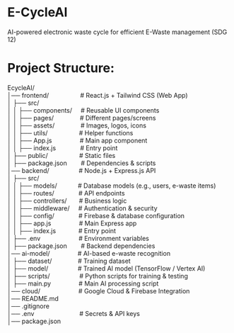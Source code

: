 # E-CycleAI
AI-powered electronic waste cycle for efficient E-Waste management (SDG 12)  

# Project Structure:  

EcycleAI/  
│── frontend/ &nbsp;&nbsp;&nbsp;&nbsp;&nbsp;&nbsp;&nbsp;&nbsp;&nbsp;&nbsp;&nbsp;&nbsp;&nbsp;&nbsp;&nbsp;&nbsp; # React.js + Tailwind CSS (Web App)  
│   ├── src/  
│   │   ├── components/ &nbsp;&nbsp;&nbsp; # Reusable UI components  
│   │   ├── pages/ &nbsp;&nbsp;&nbsp;&nbsp;&nbsp;&nbsp;&nbsp;&nbsp;&nbsp;&nbsp;&nbsp;&nbsp;&nbsp; # Different pages/screens  
│   │   ├── assets/ &nbsp;&nbsp;&nbsp;&nbsp;&nbsp;&nbsp;&nbsp;&nbsp;&nbsp;&nbsp;&nbsp;&nbsp;&nbsp; # Images, logos, icons  
│   │   ├── utils/ &nbsp;&nbsp;&nbsp;&nbsp;&nbsp;&nbsp;&nbsp;&nbsp;&nbsp;&nbsp;&nbsp;&nbsp;&nbsp;&nbsp;&nbsp;&nbsp; # Helper functions  
│   │   ├── App.js &nbsp;&nbsp;&nbsp;&nbsp;&nbsp;&nbsp;&nbsp;&nbsp;&nbsp;&nbsp;&nbsp;&nbsp;&nbsp;&nbsp; # Main app component  
│   │   ├── index.js &nbsp;&nbsp;&nbsp;&nbsp;&nbsp;&nbsp;&nbsp;&nbsp;&nbsp;&nbsp;&nbsp;&nbsp; # Entry point  
│   ├── public/ &nbsp;&nbsp;&nbsp;&nbsp;&nbsp;&nbsp;&nbsp;&nbsp;&nbsp;&nbsp;&nbsp;&nbsp;&nbsp;&nbsp;&nbsp;&nbsp; # Static files  
│   ├── package.json &nbsp;&nbsp;&nbsp;&nbsp;&nbsp;&nbsp; # Dependencies & scripts  
│── backend/ &nbsp;&nbsp;&nbsp;&nbsp;&nbsp;&nbsp;&nbsp;&nbsp;&nbsp;&nbsp;&nbsp;&nbsp;&nbsp;&nbsp;&nbsp; # Node.js + Express.js API  
│   ├── src/  
│   │   ├── models/ &nbsp;&nbsp;&nbsp;&nbsp;&nbsp;&nbsp;&nbsp;&nbsp;&nbsp;&nbsp; # Database models (e.g., users, e-waste items)  
│   │   ├── routes/ &nbsp;&nbsp;&nbsp;&nbsp;&nbsp;&nbsp;&nbsp;&nbsp;&nbsp;&nbsp;&nbsp;&nbsp; # API endpoints  
│   │   ├── controllers/ &nbsp;&nbsp;&nbsp;&nbsp;&nbsp; # Business logic  
│   │   ├── middleware/ &nbsp;&nbsp;&nbsp; # Authentication & security  
│   │   ├── config/ &nbsp;&nbsp;&nbsp;&nbsp;&nbsp;&nbsp;&nbsp;&nbsp;&nbsp;&nbsp;&nbsp;&nbsp; # Firebase & database configuration  
│   │   ├── app.js &nbsp;&nbsp;&nbsp;&nbsp;&nbsp;&nbsp;&nbsp;&nbsp;&nbsp;&nbsp;&nbsp;&nbsp;&nbsp;&nbsp; # Main Express app  
│   │   ├── index.js &nbsp;&nbsp;&nbsp;&nbsp;&nbsp;&nbsp;&nbsp;&nbsp;&nbsp;&nbsp;&nbsp; # Entry point  
│   ├── .env &nbsp;&nbsp;&nbsp;&nbsp;&nbsp;&nbsp;&nbsp;&nbsp;&nbsp;&nbsp;&nbsp;&nbsp;&nbsp;&nbsp;&nbsp;&nbsp;&nbsp;&nbsp;&nbsp;&nbsp; # Environment variables  
│   ├── package.json &nbsp;&nbsp;&nbsp;&nbsp;&nbsp;&nbsp; # Backend dependencies  
│── ai-model/ &nbsp;&nbsp;&nbsp;&nbsp;&nbsp;&nbsp;&nbsp;&nbsp;&nbsp;&nbsp;&nbsp;&nbsp;&nbsp;&nbsp; # AI-based e-waste recognition  
│   ├── dataset/ &nbsp;&nbsp;&nbsp;&nbsp;&nbsp;&nbsp;&nbsp;&nbsp;&nbsp;&nbsp;&nbsp;&nbsp;&nbsp; # Training dataset  
│   ├── model/ &nbsp;&nbsp;&nbsp;&nbsp;&nbsp;&nbsp;&nbsp;&nbsp;&nbsp;&nbsp;&nbsp;&nbsp;&nbsp;&nbsp;&nbsp; # Trained AI model (TensorFlow / Vertex AI)  
│   ├── scripts/ &nbsp;&nbsp;&nbsp;&nbsp;&nbsp;&nbsp;&nbsp;&nbsp;&nbsp;&nbsp;&nbsp;&nbsp;&nbsp;&nbsp;&nbsp; # Python scripts for training & testing  
│   ├── main.py &nbsp;&nbsp;&nbsp;&nbsp;&nbsp;&nbsp;&nbsp;&nbsp;&nbsp;&nbsp;&nbsp;&nbsp;&nbsp;&nbsp; # Main AI processing script  
│── cloud/ &nbsp;&nbsp;&nbsp;&nbsp;&nbsp;&nbsp;&nbsp;&nbsp;&nbsp;&nbsp;&nbsp;&nbsp;&nbsp;&nbsp;&nbsp;&nbsp;&nbsp;&nbsp;&nbsp;&nbsp; # Google Cloud & Firebase Integration  
│── README.md  
│── .gitignore  
│── .env &nbsp;&nbsp;&nbsp;&nbsp;&nbsp;&nbsp;&nbsp;&nbsp;&nbsp;&nbsp;&nbsp;&nbsp;&nbsp;&nbsp;&nbsp;&nbsp;&nbsp;&nbsp;&nbsp;&nbsp;&nbsp;&nbsp;&nbsp;&nbsp; # Secrets & API keys  
│── package.json  
